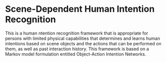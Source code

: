 Scene-Dependent Human Intention Recognition
===========================================

This is a human ntention recognition framework that is appropriate
for persons with limited physical capabilities that determines and
learns human intentions based on scene objects and the actions
that can be performed on them, as well as past interaction history.
This framework is based on a Markov model formulation entitled
Object-Action Intention Networks.

